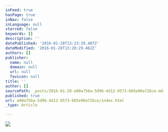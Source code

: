 ```yaml
---
inFeed: true
hasPage: true
inNav: false
inLanguage: null
starred: false
keywords: []
description: ''
datePublished: '2016-01-28T13:23:39.407Z'
dateModified: '2016-01-28T13:20:29.462Z'
authors: []
publisher:
  name: null
  domain: null
  url: null
  favicon: null
title: ''
author: []
sourcePath: _posts/2016-01-28-a90a756a-5d96-4d12-9573-685e90a726ce.md
published: true
url: a90a756a-5d96-4d12-9573-685e90a726ce/index.html
_type: Article

---
```

![](https://the-grid-user-content.s3-us-west-2.amazonaws.com/a561e176-88f2-4b20-81f7-fdae1591a2a8.jpg)